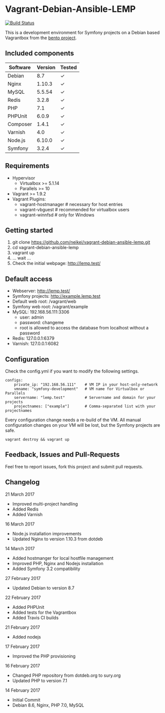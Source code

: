 # Vagrant-Debian-Ansible-LEMP  
[![Build Status](https://travis-ci.org/neikei/vagrant-debian-ansible-lemp.svg?branch=master)](https://travis-ci.org/neikei/vagrant-debian-ansible-lemp)

This is a development environment for Symfony projects on a Debian based Vagrantbox from the [bento project](https://github.com/chef/bento).

## Included components

| Software | Version | Tested   |
|----------|---------|----------|
| Debian   | 8.7     | &#10003; |
| Nginx    | 1.10.3  | &#10003; |
| MySQL    | 5.5.54  | &#10003; |
| Redis    | 3.2.8   | &#10003; |
| PHP      | 7.1     | &#10003; |
| PHPUnit  | 6.0.9   | &#10003; |
| Composer | 1.4.1   | &#10003; |
| Varnish  | 4.0     | &#10003; |
| Node.js  | 6.10.0  | &#10003; |
| Symfony  | 3.2.4   | &#10003; |

## Requirements
 - Hypervisor
   - Virtualbox >= 5.1.14
   - Parallels >= 10
 - Vagrant >= 1.9.2
 - Vagrant Plugins:
   - vagrant-hostmanager # necessary for host entries
   - vagrant-vbguest # recommended for virtualbox users
   - vagrant-winnfsd # only for Windows

## Getting started
1. git clone https://github.com/neikei/vagrant-debian-ansible-lemp.git
2. cd vagrant-debian-ansible-lemp
3. vagrant up
4. ... wait ...
5. Check the initial webpage: http://lemp.test/

## Default access

 - Webserver: http://lemp.test/
 - Symfony projects: http://example.lemp.test
 - Default web root: /vagrant/web
 - Symfony web root: /vagrant/example
 - MySQL: 192.168.56.111:3306
   - user: admin
   - password: changeme
   - root is allowed to access the database from localhost without a password
 - Redis: 127.0.0.1:6379
 - Varnish: 127.0.0.1:6082

## Configuration

Check the config.yml if you want to modify the following settings.

```
configs:
    private_ip: "192.168.56.111"    # VM IP in your host-only-network
    vmname: "symfony-development"   # VM name for Virtualbox or Parallels
    servername: "lemp.test"         # Servername and domain for your projects
    projectnames: ["example"]       # Comma-separated list with your projectnames
```
Every configuration change needs a re-build of the VM. All manual configuration changes on your VM will be lost, but the Symfony projects are safe.

```
vagrant destroy && vagrant up
```

## Feedback, Issues and Pull-Requests

Feel free to report issues, fork this project and submit pull requests.

## Changelog
21 March 2017
 - Improved multi-project handling
 - Added Redis
 - Added Varnish

16 March 2017
 - Node.js installation improvements
 - Updated Nginx to version 1.10.3 from dotdeb

14 March 2017
 - Added hostmanger for local hostfile management
 - Improved PHP, Nginx and Nodejs installation
 - Added Symfony 3.2 compatibility

27 February 2017
 - Updated Debian to version 8.7

22 February 2017
 - Added PHPUnit
 - Added tests for the Vagrantbox
 - Added Travis CI builds

21 February 2017
 - Added nodejs

17 February 2017
 - Improved the PHP provisioning

16 February 2017
 - Changed PHP repository from dotdeb.org to sury.org
 - Updated PHP to version 7.1

14 February 2017
 - Initial Commit
 - Debian 8.6, Nginx, PHP 7.0, MySQL
